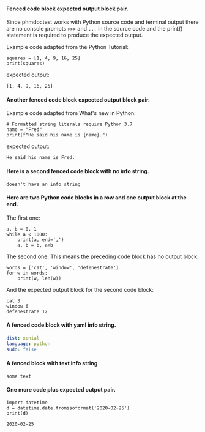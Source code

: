 #### Fenced code block expected output block pair.
Since phmdoctest works with Python source code and
terminal output there are no console prompts `>>>` and `...`
in the source code and the print() statement is required
to produce the expected output.  

Example code adapted from the Python Tutorial:
```py3
squares = [1, 4, 9, 16, 25]
print(squares)
```
expected output:
```
[1, 4, 9, 16, 25]
```

#### Another fenced code block expected output block pair.
Example code adapted from What's new in Python:
```py3
# Formatted string literals require Python 3.7
name = "Fred"
print(f"He said his name is {name}.")
```
expected output:
```
He said his name is Fred.
```

#### Here is a second fenced code block with no info string.
```
doesn't have an info string
```

#### Here are two Python code blocks in a row and one output block at the end.
The first one:
```py3
a, b = 0, 1
while a < 1000:
    print(a, end=',')
    a, b = b, a+b
```
The second one. This means the preceding code block has no output block.
```py3
words = ['cat', 'window', 'defenestrate']
for w in words:
    print(w, len(w))
```
And the expected output block for the second code block:

```
cat 3
window 6
defenestrate 12
```

#### A fenced code block with yaml info string.

```yaml
dist: xenial
language: python
sudo: false
```

#### A fenced block with text info string

```text
some text
```

#### One more code plus expected output pair.
```py3
import datetime
d = datetime.date.fromisoformat('2020-02-25')
print(d)
```

```
2020-02-25
```
